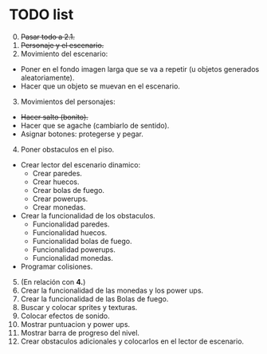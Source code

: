 # TODO list

0. ~~Pasar todo a 2.1.~~
1. ~~Personaje y el escenario.~~
2. Movimiento del escenario:
  * Poner en el fondo imagen larga que se va a repetir (u objetos generados aleatoriamente).
  * Hacer que un objeto se muevan en el escenario.
3. Movimientos del personajes: 
  * ~~Hacer salto (bonito).~~
  * Hacer que se agache (cambiarlo de sentido).
  * Asignar botones: protegerse y pegar.
4. Poner obstaculos en el piso.
  * Crear lector del escenario dinamico:
    - Crear paredes.
    - Crear huecos.
    - Crear bolas de fuego.
    - Crear powerups.
    - Crear monedas.
  * Crear la funcionalidad de los obstaculos.
    - Funcionalidad paredes.
    - Funcionalidad huecos.
    - Funcionalidad bolas de fuego.
    - Funcionalidad powerups.
    - Funcionalidad monedas.
  * Programar colisiones.
5. (En relación con **4.**)
6. Crear la funcionalidad de las monedas y los power ups.
7. Crear la funcionalidad de las Bolas de fuego.
8. Buscar y colocar sprites y texturas.
9. Colocar efectos de sonido.
10. Mostrar puntuacion y power ups.
11. Mostrar barra de progreso del nivel.
12. Crear obstaculos adicionales y colocarlos en el lector de escenario.
